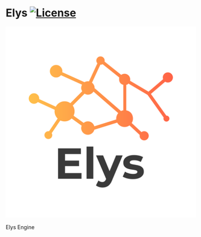 # Elys [![License](https://img.shields.io/github/license/Cirex02727/Elys.svg)](https://github.com/Cirex02727/Elys/blob/main/LICENSE)

![Elys](/Resources/Branding/Logo-Mid.png?raw=true "Elys")

Elys Engine
